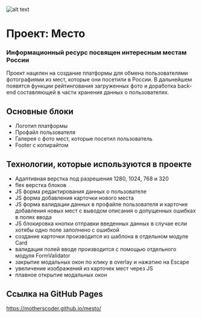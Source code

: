 ![alt text](https://i.ytimg.com/vi/8ZaeIk_Ggo4/mqdefault.jpg)
# Проект: Место
### Информационный ресурс посвящен интересным местам России
Проект нацелен на создание платформы для обмена пользователями фотографиями из мест, которые они посетили в России. В дальнейшем появятся функции рейтингования загруженных фото и доработка back-end составляющей в части хранения данных о пользователях.

## Основные блоки
- Логотип платформы
- Профайл пользователя
- Галерея с фото мест, которые посетил пользователь
- Footer с копирайтом

## Технологии, которые используются в проекте
- Адаптивная верстка под разрешения 1280, 1024, 768 и 320
- flex верстка блоков
- JS форма редактирования данных о пользователе
- JS форма добавления карточки нового места
- JS форма валидации данных в профайле пользователя и карточке добавления новых мест с выводом описания о допущенных ошибках в полях ввода
- JS блокировка кнопки отправки введенных данных в случае если хотябы одно поле заполнено с ошибкой
- создание карточки производится из шаблона в отдельном модуле Card
- валидация полей вводе производится с помощью отдельного модуля FormValidator
- закрытие модальных окон по клику в overlay и нажатию на Escape
- увеличение изображений из карточек мест через JS
- плавное открытие модальных окон

## Ссылка на GitHub Pages
https://motherscoder.github.io/mesto/

